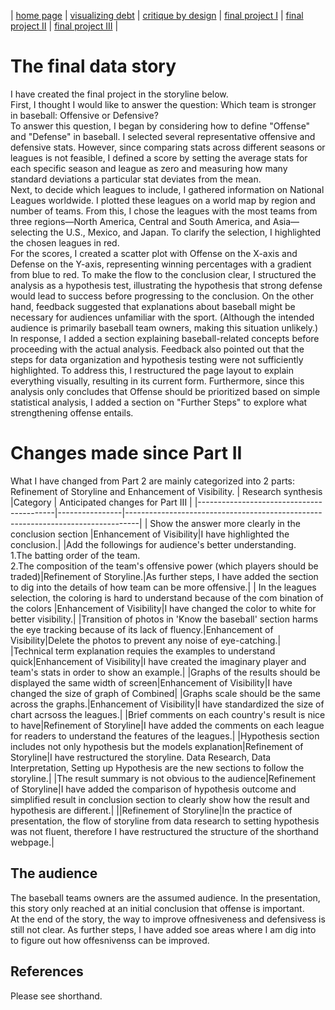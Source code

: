 | [home page](https://cmustudent.github.io/tswd-portfolio-templates/) | [visualizing debt](visualizing-government-debt) | [critique by design](critique-by-design) | [final project I](final-project-part-one) | [final project II](final-project-part-two) | [final project III](final-project-part-three) |

# The final data story
I have created the final project in the storyline below.<br>
First, I thought I would like to answer the question: Which team is stronger in baseball: Offensive or Defensive?<br>
To answer this question, I began by considering how to define "Offense" and "Defense" in baseball. I selected several representative offensive and defensive stats. However, since comparing stats across different seasons or leagues is not feasible, I defined a score by setting the average stats for each specific season and league as zero and measuring how many standard deviations a particular stat deviates from the mean.<br>
Next, to decide which leagues to include, I gathered information on National Leagues worldwide. I plotted these leagues on a world map by region and number of teams. From this, I chose the leagues with the most teams from three regions—North America, Central and South America, and Asia—selecting the U.S., Mexico, and Japan. To clarify the selection, I highlighted the chosen leagues in red.<br>
For the scores, I created a scatter plot with Offense on the X-axis and Defense on the Y-axis, representing winning percentages with a gradient from blue to red. To make the flow to the conclusion clear, I structured the analysis as a hypothesis test, illustrating the hypothesis that strong defense would lead to success before progressing to the conclusion.
On the other hand, feedback suggested that explanations about baseball might be necessary for audiences unfamiliar with the sport. (Although the intended audience is primarily baseball team owners, making this situation unlikely.) In response, I added a section explaining baseball-related concepts before proceeding with the actual analysis.
Feedback also pointed out that the steps for data organization and hypothesis testing were not sufficiently highlighted. To address this, I restructured the page layout to explain everything visually, resulting in its current form. Furthermore, since this analysis only concludes that Offense should be prioritized based on simple statistical analysis, I added a section on "Further Steps" to explore what strengthening offense entails.<br>


# Changes made since Part II
What I have changed from Part 2 are mainly categorized into 2 parts: Refinement of Storyline and Enhancement of Visibility.
| Research synthesis                       |Category | Anticipated changes for Part III                                                |
|------------------------------------------|----------------|---------------------------------------------------------------------------------|
| Show the answer more clearly in the conclusion section |Enhancement of Visibility|I have highlighted the conclusion.|
|Add the followings for audience's better understanding.<br> 1.The batting order of the team.<br>2.The composition of the team's offensive power (which players should be traded)|Refinement of Storyline.|As further steps, I have added the section to dig into the details of how team can be more offensive.|
| In the leagues selection, the coloring is hard to understand because of the com bination of the colors |Enhancement of Visibility|I have changed the color to white for better visibility.|
|Transition of photos in 'Know the baseball' section harms the eye tracking because of its lack of fluency.|Enhancement of Visibility|Delete the photos to prevent any noise of eye-catching.|
|Technical term explanation requies the examples to understand quick|Enhancement of Visibility|I have created the imaginary player and team's stats in order to show an example.|
|Graphs of the results should be displayed the same width of screen|Enhancement of Visibility|I have changed the size of graph of Combined|
|Graphs scale should be the same across the graphs.|Enhancement of Visibility|I have standardized the size of chart acrsoss the leagues.|
|Brief comments on each country's result is nice to have|Refinement of Storyline|I have added the comments on each league for readers to understand the features of the leagues.|
|Hypothesis section includes not only hypothesis but the models explanation|Refinement of Storyline|I have restructured the storyline. Data Research, Data Interpretation, Setting up Hypothesis are the new sections to follow the storyline.|
|The result summary is not obvious to the audience|Refinement of Storyline|I have added the comparison of hypothesis outcome and simplified result in conclusion section to clearly show how the result and hypothesis are different.|
||Refinement of Storyline|In the practice of presentation, the flow of storyline from data research to setting hypothesis was not fluent, therefore I have restructured the structure of the shorthand webpage.|


## The audience
The baseball teams owners are the assumed audience. In the presentation, this story only reached at an initial conclusion that offense is important.<br>
At the end of the story, the way to improve offnesiveness and defensivess is still not clear.
As further steps, I have added soe areas where I am dig into to figure out how offesnivenss can be improved.


## References
Please see shorthand.

